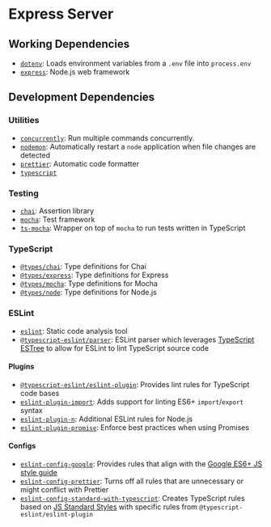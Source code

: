 # Express Server

## Working Dependencies <a name="working-dependencies"></a>
- [`dotenv`](https://www.npmjs.com/package/dotenv): Loads environment variables from a `.env` file into `process.env`
- [`express`](http://expressjs.com/): Node.js web framework

## Development Dependencies <a name="dev-dependencies"></a>

### Utilities
- [`concurrently`](https://www.npmjs.com/package/concurrently): Run multiple commands concurrently.
- [`nodemon`](https://www.npmjs.com/package/nodemon): Automatically restart a `node` application when file changes are detected
- [`prettier`](https://www.npmjs.com/package/prettier): Automatic code formatter
- [`typescript`](https://www.typescriptlang.org/)

### Testing
- [`chai`](https://www.npmjs.com/package/chai): Assertion library
- [`mocha`](https://www.npmjs.com/package/mocha): Test framework
- [`ts-mocha`](https://github.com/piotrwitek/ts-mocha): Wrapper on top of `mocha` to run tests written in TypeScript

### TypeScript
- [`@types/chai`](https://www.npmjs.com/package/@types/chai): Type definitions for Chai
- [`@types/express`](https://www.npmjs.com/package/@types/express): Type definitions for Express
- [`@types/mocha`](https://www.npmjs.com/package/@types/mocha): Type definitions for Mocha
- [`@types/node`](https://www.npmjs.com/package/@types/node): Type definitions for Node.js

### ESLint
- [`eslint`](https://www.npmjs.com/package/eslint): Static code analysis tool
- [`@typescript-eslint/parser`](https://www.npmjs.com/package/@typescript-eslint/parser): ESLint parser which leverages [TypeScript ESTree](https://github.com/typescript-eslint/typescript-eslint/tree/main/packages/typescript-estree) to allow for ESLint to lint TypeScript source code

#### Plugins
- [`@typescript-eslint/eslint-plugin`](https://www.npmjs.com/package/@typescript-eslint/eslint-plugin): Provides lint rules for TypeScript code bases
- [`eslint-plugin-import`](https://www.npmjs.com/package/eslint-plugin-import): Adds support for linting ES6+ `import`/`export` syntax
- [`eslint-plugin-n`](https://www.npmjs.com/package/eslint-plugin-n): Additional ESLint rules for Node.js
- [`eslint-plugin-promise`](https://www.npmjs.com/package/eslint-plugin-promise): Enforce best practices when using Promises

#### Configs
- [`eslint-config-google`](https://www.npmjs.com/package/eslint-config-google): Provides rules that align with the [Google ES6+ JS style guide](https://google.github.io/styleguide/jsguide.html)
- [`eslint-config-prettier`](https://www.npmjs.com/package/eslint-config-prettier): Turns off all rules that are unnecessary or might conflict with Prettier
- [`eslint-config-standard-with-typescript`](https://www.npmjs.com/package/eslint-config-standard-with-typescript): Creates TypeScript rules based on [JS Standard Styles](https://standardjs.com/) with specific rules from `@typescript-eslint/eslint-plugin`
